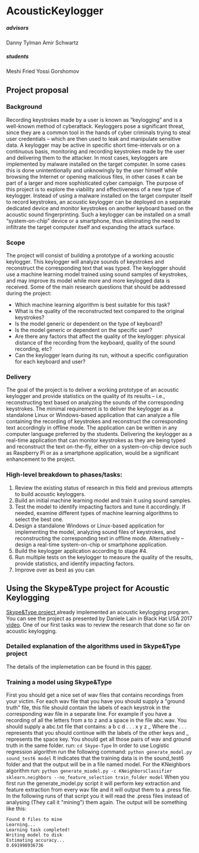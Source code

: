 # AcousticKeylogger
##### advisors
Danny Tylman
Amir Schwartz
##### students
Meshi Fried
Yossi Gorshomov
## Project proposal
### Background
Recording keystrokes made by a user is known as “keylogging” and is a well-known method of cyberattack. Keyloggers pose a significant threat, since they are a common tool in the hands of cyber criminals trying to steal user credentials – which are then used to leak and manipulate sensitive data.
A keylogger may be active in specific short time-intervals or on a continuous basis, monitoring and recording keystrokes made by the user and delivering them to the attacker. In most cases, keyloggers are implemented by malware installed on the target computer. In some cases this is done unintentionally and unknowingly by the user himself while browsing the Internet or opening malicious files, in other cases it can be part of a larger and more sophisticated cyber campaign.
The purpose of this project is to explore the viability and effectiveness of a new type of keylogger.
Instead of using a malware installed on the target computer itself to record keystrokes, an acoustic keylogger can be deployed on a separate dedicated device and monitor keystrokes on another keyboard based on the acoustic sound fingerprinting. Such a keylogger can be installed on a small “system-on-chip” device or a smartphone, thus eliminating the need to infiltrate the target computer itself and expanding the attack surface.
### Scope
The project will consist of building a prototype of a working acoustic keylogger. This keylogger will analyze sounds of keystrokes and reconstruct the corresponding text that was typed. The keylogger should use a machine learning model trained using sound samples of keystrokes, and may improve its model while more and more keylogged data is received.
Some of the main research questions that should be addressed during the project:
* Which machine learning algorithm is best suitable for this task?
* What is the quality of the reconstructed text compared to the original keystrokes?
* Is the model generic or dependent on the type of keyboard?
* Is the model generic or dependent on the specific user?
* Are there any factors that affect the quality of the keylogger: physical distance of the recording from the keyboard, quality of the sound recording, etc?
* Can the keylogger learn during its run, without a specific configuration for each keyboard and user?
### Delivery
The goal of the project is to deliver a working prototype of an acoustic keylogger and provide
statistics on the quality of its results – i.e., reconstructing text based on analyzing the sounds of the corresponding keystrokes.
The minimal requirement is to deliver the keylogger as a standalone Linux or Windows-based
application that can analyze a file containing the recording of keystrokes and reconstruct the
corresponding text accordingly in offline mode. The application can be written in any computer language preferred by the students.
Delivering the keylogger as a real-time application that can monitor keystrokes as they are being
typed and reconstruct the text on-the-fly, either on a system-on-chip device such as Raspberry Pi or as a smartphone application, would be a significant enhancement to the project.
### High-level breakdown to phases/tasks:
1. Review the existing status of research in this field and previous attempts to build acoustic
keyloggers.
2. Build an initial machine learning model and train it using sound samples.
3. Test the model to identify impacting factors and tune it accordingly. If needed, examine
different types of machine learning algorithms to select the best one.
4. Design a standalone Windows or Linux-based application for implementing the model,
analyzing sound files of keystrokes, and reconstructing the corresponding text in offline mode. Alternatively – design a real-time system-on-chip or smartphone application.
5. Build the keylogger application according to stage #4.
6. Run multiple tests on the keylogger to measure the quality of the results, provide statistics,
and identify impacting factors.
7. Improve over as best as you can
## Using the Skype&Type project for Acoustic Keylogging
[Skype&Type project ](https://github.com/SPRITZ-Research-Group/Skype-Type) already implemented an acoustic keylogging program. You can see the project as presented by Daniele Lain in Black Hat USA 2017 [video](https://www.youtube.com/watch?v=iD9Obu7NWso).
One of our first tasks was to review the research that done so far on acoustic keylogging.
### Detailed explanation of the algorithms used in Skype&Type project
The details of the implemetation can be found in this [paper](https://arxiv.org/abs/1609.09359).
### Training a model using Skype&Type
First you should get a nice set of wav files that contains recordings from your victim. For each wav file that you have you should supply a "ground truth" file, this file should contain the labels of each keystrok in the corresponding wav file in a separate line.
For example if you have a recording of all the letters from a to z and a space in the file abc.wav. You should supply a abc.txt file that contains:
a
b
c
d
.
.
.
x
y
z
_
Where  the . . . represents that you should continue with the labels of the other keys and _ represents the space key. You should get all those pairs of wav and ground truth in the same folder.
run:
`cd Skype-Type`
In order to use Logistic regression algorithm run the following command:
`python generate_model.py sound_test6 model`
It indicates that the training data is in the sound_test6 folder and that the output will be in a file named model.
For the KNeighbors algorithm run:
`python generate_miodel.py -c KNeighborsClassifier sklearn.neighbors --no_feature_selection train_folder model`
When you first run the generate_model.py script it will perform key extraction and feature extraction from every wav file and it will output them to a .press file. In the following runs of that script you it will read the .press files instead of analysing (They call it "mining") them again.
The output will be something like this:
```Found 11 files already mined
Found 0 files to mine
Learning...
Learning task completed!
Writing model to disk
Estimating accuracy...
0.691998936736
```
